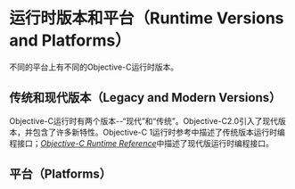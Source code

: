 # 运行时版本和平台（Runtime Versions and Platforms）

不同的平台上有不同的Objective-C运行时版本。

## 传统和现代版本（Legacy and Modern Versions）

Objective-C运行时有两个版本--“现代”和“传统”。Objective-C2.0引入了现代版本，并包含了许多新特性。Objective-C 1运行时参考中描述了传统版本运行时编程接口；[_Objective-C Runtime Reference_](https://developer.apple.com/documentation/objectivec/objective_c_runtime)中描述了现代版运行时编程接口。

## 平台（Platforms）



